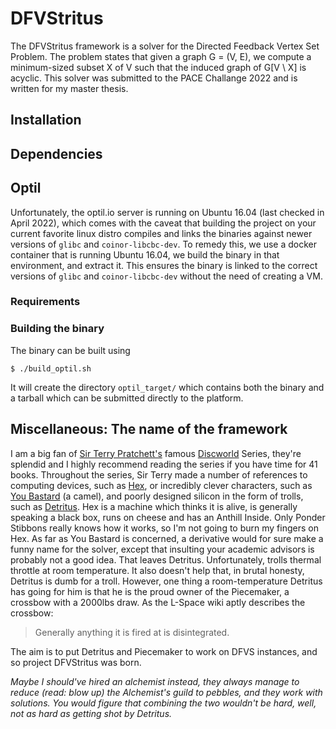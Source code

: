 # DFVStritus
The DFVStritus framework is a solver for the Directed Feedback Vertex Set Problem. The problem states that given a graph G = (V, E), we
compute a minimum-sized subset X of V such that the induced graph of G[V \ X] is acyclic. This solver was submitted to the PACE Challange 2022 and is written for my master thesis. 

## Installation

## Dependencies

## Optil
Unfortunately, the optil.io server is running on Ubuntu 16.04 (last checked in April 2022), which comes with the caveat that building the project on your current favorite linux distro compiles and links the binaries against newer versions of `glibc` and `coinor-libcbc-dev`. To remedy this, we use a docker container that is running Ubuntu 16.04, we build the binary in that environment, and extract it. This ensures the binary is linked to the correct versions of `glibc` and `coinor-libcbc-dev` without the need of creating a VM.

### Requirements


### Building the binary
The binary can be built using 
```
$ ./build_optil.sh
```
It will create the directory `optil_target/` which contains both the binary and a tarball which can be submitted directly to the platform. 

## Miscellaneous: The name of the framework 

I am a big fan of [Sir Terry Pratchett's](https://en.wikipedia.org/wiki/Terry_Pratchett) famous [Discworld](https://en.wikipedia.org/wiki/Discworld) Series, they're splendid and I highly recommend reading the series if you have time for 41 books. Throughout the series, Sir Terry made a number of references to computing devices, such as [Hex](https://en.wikipedia.org/wiki/Hex_(Discworld)), or incredibly clever characters, such as [You Bastard](https://wiki.lspace.org/mediawiki/You_Bastard) (a camel), and poorly designed silicon in the form of trolls, such as [Detritus](https://wiki.lspace.org/mediawiki/index.php/Detritus). Hex is a machine which thinks it is alive, is generally speaking a black box, runs on cheese and has an Anthill Inside. Only Ponder Stibbons really knows how it works, so I'm not going to burn my fingers on Hex. As far as You Bastard is concerned, a derivative would for sure make a funny name for the solver, except that insulting your academic advisors is probably not a good idea. That leaves Detritus. Unfortunately, trolls thermal throttle at room temperature. It also doesn't help that, in brutal honesty, Detritus is dumb for a troll. However, one thing a room-temperature Detritus has going for him is that he is the proud owner of the Piecemaker, a crossbow with a 2000lbs draw. As the L-Space wiki aptly describes the crossbow:

> Generally anything it is fired at is disintegrated.

The aim is to put Detritus and Piecemaker to work on DFVS instances, and so project DFVStritus was born.

*Maybe I should've hired an alchemist instead, they always manage to reduce (read: blow up) the Alchemist's guild to pebbles, and they work with solutions. You would figure that combining the two wouldn't be hard, well, not as hard as getting shot by Detritus.*